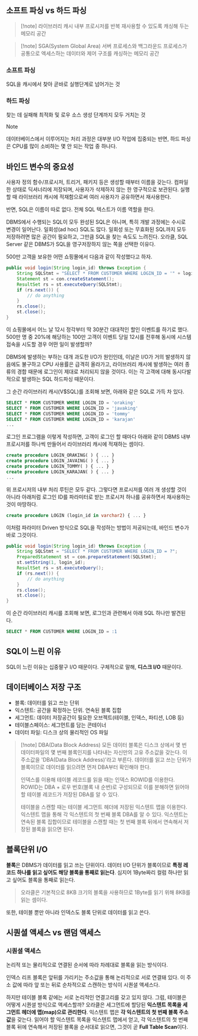 ## 소프트 파싱 vs 하드 파싱

> [!note] 라이브러리 캐시
> 내부 프로시저를 반복 재사용할 수 있도록 캐싱해 두는 메모리 공간

> [!note] SGA(System Global Area)
> 서버 프로세스와 백그라운드 프로세스가 공통으로 엑세스하는 데이터와 제어 구조를 캐싱하는 메모리 공간

### 소프트 파싱
SQL을 캐시에서 찾아 곧바로 실행단계로 넘어가는 것
### 하드 파싱
찾는 데 실패해 최적화 및 로우 소스 생성 단계까지 모두 거치는 것

> [!note]
> 데이터베이스에서 이루어지는 처리 과정은 대부분 I/O 작업에 집중되는 반면, 하드 파싱은 CPU를 많이 소비하는 몇 안 되는 작업 중 하나다.

## 바인드 변수의 중요성

사용자 정의 함수/프로시저, 트리거, 패키지 등은 생성할 때부터 이름을 갖는다. 컴파일한 상태로 딕셔너리에 저장되며, 사용자가 삭제하지 않는 한 영구적으로 보관된다.
실행할 때 라이브러리 캐시에 적재함으로써 여러 사용자가 공유하면서 재사용한다.

반면, SQL은 이름이 따로 없다. 전체 SQL 텍스트가 이름 역할을 한다.

DBMS에서 수행되는 SQL이 모두 완성된 SQL은 아니며, 특히 개발 과정에는 수시로 변경이 일어난다. 일회성(ad hoc) SQL도 많다. 일회성 또는 무효화된 SQL까지 모두 저장하려면 많은 공간이 필요하고, 그만큼 SQL을 찾는 속도도 느려진다. 오라클, SQL Server 같은 DBMS가 SQL을 영구저장하지 않는 쪽을 선택한 이유다.

500만 고객을 보유한 어떤 쇼핑몰에서 다음과 같이 작성했다고 하자.
```java
public void login(String login_id) throws Exception {
	String SQLStmt = "SELECT * FROM CUSTOMER WHERE LOGIN_ID = '" + login_id + "'";
	Statement st = con.createStatement();
	ResultSet rs = st.executeQuery(SQLStmt);
	if (rs.next()) {
		// do anything
	}
	rs.close();
	st.close();
}
```
이 쇼핑몰에서 어느 날 12시 정각부터 딱 30분간 대대적인 할인 이벤트를 하기로 했다. 500만 명 중 20%에 해당하는 100만 고객이 이벤트 당일 12시를 전후해 동시에 시스템 접속을 시도할 경우 어떤 일이 발생할까?

DBMS에 발생하는 부하는 대개 과도한 I/O가 원인인데, 이날은 I/O가 거의 발생하지 않음에도 불구하고 CPU 사용률은 급격히 올라가고, 라이브러리 캐시에 발생하는 여러  종류의 경합 때문에 로그인이 제대로 처리되지 않을 것이다.
이는 각 고객에 대해 동시다발적으로 발생하는 SQL 하드파싱 때문이다.

그 순간 라이브러리 캐시(V$SQL)를 조회해 보면, 아래와 같은 SQL로 가득 차 있다.
```sql
SELECT * FROM CUSTOMER WHERE LOGIN_ID = 'oraking'
SELECT * FROM CUSTOMER WHERE LOGIN_ID = 'javaking'
SELECT * FROM CUSTOMER WHERE LOGIN_ID = 'tommy'
SELECT * FROM CUSTOMER WHERE LOGIN_ID = 'karajan'
...
```

로그인 프로그램을 이렇게 작성하면, 고객이 로그인 할 때마다 아래와 같이 DBMS 내부 프로시저를 하나씩 만들어서 라이브러리 캐시에 적재하는 셈이다.
```sql
create procedure LOGIN_ORAKING( ) { ... }
create procedure LOGIN_JAVAING( ) { ... }
create procedure LOGIN_TOMMY( ) { ... }
create procedure LOGIN_KARAJAN( ) { ... }
...
```
위 프로시저의 내부 처리 루틴은 모두 같다. 그렇다면 프로시저를 여러 개 생성할 것이 아니라 아래처럼 로그인 ID를 파라미터로 받는 프로시저 하나를 공유하면서 재사용하는 것이 마땅하다.
```sql
create procedure LOGIN (login_id in varchar2) { ... }
```
이처럼 파라미터 Driven 방식으로 SQL을 작성하는 방법이 저공되는데, 바인드 변수가 바로 그것이다.

```java
public void login(String login_id) throws Exception {
	String SQLStmt = "SELECT * FROM CUSTOMER WHERE LOGIN_ID = ?";
	PreparedStatement st = con.prepareStatement(SQLStmt);
	st.setString(1, login_id);
	ResultSet rs = st.executeQuery();
	if (rs.next()) {
		// do anything
	}
	rs.close();
	st.close();
}
```
이 순간 라이브러리 캐시를 조회해 보면, 로그인과 관련해서 아래 SQL 하나만 발견된다.
```sql
SELECT * FROM CUSTOMER WHERE LOGIN_ID = :1
```

## SQL이 느린 이유

SQL이 느린 이유는 십중팔구 I/O 때문이다. 구체적으로 말해, **디스크 I/O** 때문이다.

## 데이터베이스 저장 구조

- 블록: 데이터를 읽고 쓰는 단위
- 익스텐트: 공간을 확정하는 단위. 연속된 블록 집합
- 세그먼트: 데이터 저장공간이 필요한 오브젝트(테이블, 인덱스, 파티션, LOB 등)
- 테이블스페이스: 세그먼트를 담는 콘테이너
- 데이터 파일: 디스크 상의 물리적인 OS 파일

> [!note] DBA(Data Block Address)
> 모든 데이터 블록은 디스크 상에서 몇 번 데이터파일의 몇 번째 블록인지를 나타내는 자신만의 고유 주소값을 갖는다. 이 주소값을 'DBA(Data Block Address)'라고 부른다. 데이터를 읽고 쓰는 단위가 블록이므로 데이터를 읽으려면 먼저 DBA부터 확인해야 한다.
> 
> 인덱스를 이용해 테이블 레코드를 읽을 때는 인덱스 ROWID를 이용한다. ROWID는 DBA + 로우 번호(블록 내 순번)로 구성되므로 이를 분해하면 읽어야 할 테이블 레코드가 저장된 DBA를 알 수 있다.
>
> 테이블을 스캔할 때는 테이블 세그먼트 헤더에 저장된 익스텐트 맵을 이용한다. 익스텐트 맵을 통해 각 익스텐트의 첫 번째 블록 DBA를 알 수 있다. 익스텐트는 연속된 블록 집합이므로 테이블을 스캔할 때는 첫 번째 블록 뒤에서 연속해서 저장된 블록을 읽으면 된다.

## 블록단위 I/O

**블록**은 DBMS가 데이터를 읽고 쓰는 단위이다.
데이터 I/O 단위가 블록이므로 **특정 레코드 하나를 읽고 싶어도 해당 블록을 통째로 읽는다**. 심지어 1Byte짜리 컬럼 하나만 읽고 싶어도 블록을 통째로 읽는다.
> 오라클은 기본적으로 8KB 크기의 블록을 사용하므로 1Byte를 읽기 위해 8KB를 읽는 셈이다.

또한, 테이블 뿐만 아니라 인덱스도 블록 단위로 데이터를 읽고 쓴다.

## 시퀀셜 액세스 vs 랜덤 액세스

### 시퀀셜 액세스
논리적 또는 물리적으로 연결된 순서에 따라 차례대로 블록을 읽는 방식이다.

인덱스 리프 블록은 앞뒤를 가리키는 주소값을 통해 논리적으로 서로 연결돼 있다. 이 주소 값에 따라 앞 또는 뒤로 순차적으로 스캔하는 방식이 시퀀셜 액세스다.

하지만 테이블 블록 같에는 서로 논리적인 연결고리를 갖고 있지 않다. 그럼, 테이블은 어떻게 시퀀셜 방식으로 액세스할까?
오라클은 세그먼트에 할당된 **익스텐트 목록을 세그먼트 헤더에 맵(map)으로 관리한다**. 익스텐트 맵은 **각 익스텐트의 첫 번째 블록 주소 값**을 갖는다. 읽어야 할 익스텐트 목록을 익스텐트 맵에서 얻고, 각 익스텐트의 첫 번째 블록 뒤에 연속해서 저장된 블록을 순서대로 읽으면, 그것이 곧 **Full Table Scan**이다.

